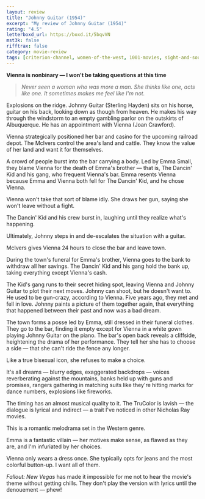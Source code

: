 ```yaml
---
layout: review
title: "Johnny Guitar (1954)"
excerpt: "My review of Johnny Guitar (1954)"
rating: "4.5"
letterboxd_url: https://boxd.it/5bqvVN
mst3k: false
rifftrax: false
category: movie-review
tags: [criterion-channel, women-of-the-west, 1001-movies, sight-and-sound]
---
```


<b>Vienna is nonbinary — I won't be taking questions at this time</b>

<blockquote><i>Never seen a woman who was more a man. She thinks like one, acts like one. It sometimes makes me feel like I'm not.</i></blockquote>

Explosions on the ridge. Johnny Guitar (Sterling Hayden) sits on his horse, guitar on his back, looking down as though from heaven. He makes his way through the windstorm to an empty gambling parlor on the outskirts of Albuquerque. He has an appointment with Vienna (Joan Crawford).

Vienna strategically positioned her bar and casino for the upcoming railroad depot. The McIvers control the area's land and cattle. They know the value of her land and want it for themselves.

A crowd of people burst into the bar carrying a body. Led by Emma Small, they blame Vienna for the death of Emma's brother — that is, The Dancin' Kid and his gang, who frequent Vienna's bar. Emma resents Vienna because Emma and Vienna both fell for The Dancin' Kid, and he chose Vienna.

Vienna won't take that sort of blame idly. She draws her gun, saying she won't leave without a fight.

The Dancin' Kid and his crew burst in, laughing until they realize what's happening.

Ultimately, Johnny steps in and de-escalates the situation with a guitar.

McIvers gives Vienna 24 hours to close the bar and leave town.

During the town's funeral for Emma's brother, Vienna goes to the bank to withdraw all her savings. The Dancin' Kid and his gang hold the bank up, taking everything except Vienna's cash.

The Kid's gang runs to their secret hiding spot, leaving Vienna and Johnny Guitar to plot their next moves. Johnny can shoot, but he doesn't want to. He used to be gun-crazy, according to Vienna. Five years ago, they met and fell in love. Johnny paints a picture of them together again, that everything that happened between their past and now was a bad dream.

The town forms a posse led by Emma, still dressed in their funeral clothes. They go to the bar, finding it empty except for Vienna in a white gown playing Johnny Guitar on the piano. The bar's open back reveals a cliffside, heightening the drama of her performance. They tell her she has to choose a side — that she can't ride the fence any longer.

Like a true bisexual icon, she refuses to make a choice.

It's all dreams — blurry edges, exaggerated backdrops — voices reverberating against the mountains, banks held up with guns and promises, rangers gathering in matching suits like they're hitting marks for dance numbers, explosions like fireworks.

The timing has an almost musical quality to it. The TruColor is lavish — the dialogue is lyrical and indirect — a trait I've noticed in other Nicholas Ray movies.

This is a romantic melodrama set in the Western genre.

Emma is a fantastic villain — her motives make sense, as flawed as they are, and I'm infuriated by her choices.

Vienna only wears a dress once. She typically opts for jeans and the most colorful button-up. I want all of them.

<i>Fallout: New Vegas</i> has made it impossible for me not to hear the movie's theme without getting chills. They don't play the version with lyrics until the denouement — phew!
